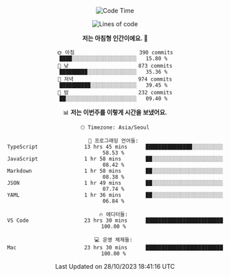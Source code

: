 <div align='center'>
 
<!--START_SECTION:waka-->
![Code Time](http://img.shields.io/badge/Code%20Time-3%2C060%20hrs%2018%20mins-blue)

![Lines of code](https://img.shields.io/badge/%EC%A0%80%EB%8A%94%20%EC%97%AC%ED%83%9C%EA%B9%8C%EC%A7%80%20-1.2%20million%20%EC%A4%84%EC%9D%98%20%EC%BD%94%EB%93%9C%EB%A5%BC%20%EC%9E%91%EC%84%B1%ED%96%88%EC%96%B4%EC%9A%94.-blue)

**저는 아침형 인간이에요. 🐤** 

```text
🌞 아침                     390 commits         ████░░░░░░░░░░░░░░░░░░░░░   15.80 % 
🌆 낮　                     873 commits         █████████░░░░░░░░░░░░░░░░   35.36 % 
🌃 저녁                     974 commits         ██████████░░░░░░░░░░░░░░░   39.45 % 
🌙 밤　                     232 commits         ██░░░░░░░░░░░░░░░░░░░░░░░   09.40 % 
```


📊 **저는 이번주를 이렇게 시간을 보냈어요.** 

```text
🕑︎ Timezone: Asia/Seoul

💬 프로그래밍 언어들: 
TypeScript               13 hrs 45 mins      ███████████████░░░░░░░░░░   58.53 % 
JavaScript               1 hr 58 mins        ██░░░░░░░░░░░░░░░░░░░░░░░   08.42 % 
Markdown                 1 hr 58 mins        ██░░░░░░░░░░░░░░░░░░░░░░░   08.38 % 
JSON                     1 hr 49 mins        ██░░░░░░░░░░░░░░░░░░░░░░░   07.74 % 
YAML                     1 hr 36 mins        ██░░░░░░░░░░░░░░░░░░░░░░░   06.84 % 

🔥 에디터들: 
VS Code                  23 hrs 30 mins      █████████████████████████   100.00 % 

💻 운영 체제들: 
Mac                      23 hrs 30 mins      █████████████████████████   100.00 % 
```


 Last Updated on 28/10/2023 18:41:16 UTC
<!--END_SECTION:waka-->
 </div>
<!---
Emewjin/Emewjin is a ✨ special ✨ repository because its `README.md` (this file) appears on your GitHub profile.
You can click the Preview link to take a look at your changes.
--->
